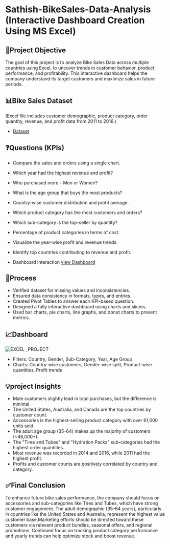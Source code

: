 # Sathish-BikeSales-Data-Analysis (Interactive Dashboard Creation Using MS Excel)
## 🧾Project Objective
The goal of this project is to analyze Bike Sales Data across multiple countries using Excel, to uncover trends in customer behavior, product performance, and profitability. This interactive dashboard helps the company understand its target customers and maximize sales in future periods.

## 📊Bike Sales Dataset
(Excel file includes customer demographic, product category, order quantity, revenue, and profit data from 2011 to 2016.) 
- <a href="https://github.com/SathishRamachandran1975/Data-Analysis-Dashboard/blob/main/BIKE%20SALES%20EXCEL_PROJECT.xlsx">Dataset</a>

## ❓Questions (KPIs)
- Compare the sales and orders using a single chart.
- Which year had the highest revenue and profit?
- Who purchased more – Men or Women?
- What is the age group that buys the most products?
- Country-wise customer distribution and profit average.
- Which product category has the most customers and orders?
- Which sub-category is the top-seller by quantity?
- Percentage of product categories in terms of cost.
- Visualize the year-wise profit and revenue trends.
- Identify top countries contributing to revenue and profit.

- Dashboard Interaction <a href="https://github.com/SathishRamachandran1975/Data-Analysis-Dashboard/blob/main/EXCEL%20_PROJECT.jpg">view Dashboard</a>

## 🧪Process
- Verified dataset for missing values and inconsistencies.
- Ensured data consistency in formats, types, and entries.
- Created Pivot Tables to answer each KPI-based question.
- Designed a fully interactive dashboard using charts and slicers.
- Used bar charts, pie charts, line graphs, and donut charts to present metrics.


## 📈Dashboard
![EXCEL _PROJECT](https://github.com/user-attachments/assets/c0dda0b8-88c1-4491-beaa-557b2175733e)
- Filters: Country, Gender, Sub-Category, Year, Age Group
- Charts: Country-wise customers, Gender-wise split, Product-wise quantities, Profit trends

## 💡project Insights
- Male customers slightly lead in total purchases, but the difference is minimal.
- The United States, Australia, and Canada are the top countries by customer count.
- Accessories is the highest-selling product category with over 61,000 units sold.
- The adult age group (35–64) makes up the majority of customers (~46,000+).
- The "Tires and Tubes" and "Hydration Packs" sub-categories had the highest order quantities.
- Most revenue was recorded in 2014 and 2016, while 2011 had the highest profit.
- Profits and customer counts are positively correlated by country and category.

## ✅Final Conclusion
To enhance future bike sales performance, the company should focus on accessories and sub-categories like Tires and Tubes, which have strong 
customer engagement. The adult demographic (35–64 years), particularly in countries like the United States and Australia, represent the highest 
value customer base.Marketing efforts should be directed toward these customers via relevant product bundles, seasonal offers, and regional 
promotions. Continued focus on tracking product category performance and yearly trends can help optimize stock and boost revenue.


